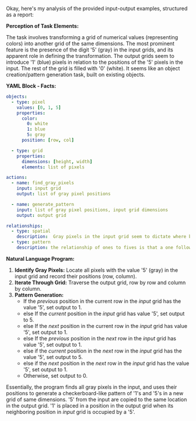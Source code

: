 Okay, here's my analysis of the provided input-output examples, structured as a report:

**Perception of Task Elements:**

The task involves transforming a grid of numerical values (representing colors) into another grid of the same dimensions. The most prominent feature is the presence of the digit '5' (gray) in the input grids, and its apparent role in defining the transformation. The output grids seem to introduce '1' (blue) pixels in relation to the positions of the '5' pixels in the input. The rest of the grid is filled with '0' (white). It seems like an object creation/pattern generation task, built on existing objects.

**YAML Block - Facts:**


```yaml
objects:
  - type: pixel
    values: [0, 1, 5]
    properties:
      color:
        0: white
        1: blue
        5: gray
      position: [row, col]

  - type: grid
    properties:
      dimensions: [height, width]
      elements: list of pixels

actions:
  - name: find_gray_pixels
    input: input grid
    output: list of gray pixel positions

  - name: generate_pattern
    input: list of gray pixel positions, input grid dimensions
    output: output grid

relationships:
  - type: spatial
    description:  Gray pixels in the input grid seem to dictate where blue and gray pixels appear, and white pixels are placeholders.
  - type: pattern
    description: the relationship of ones to fives is that a one follows a five on the same row, and in the next row, a one is before a five.

```


**Natural Language Program:**

1.  **Identify Gray Pixels:** Locate all pixels with the value '5' (gray) in the input grid and record their positions (row, column).
2.  **Iterate Through Grid:** Traverse the output grid, row by row and column by column.
3.  **Pattern Generation:**
    *   If the *previous* position in the current row in the *input* grid has the value '5', set output to 1.
    *   else If the *current* position in the *input* grid has value '5', set output to 5.
    *   else If the *next* position in the current row in the *input* grid has value '5', set output to 1.
    *   else If the *previous* position in the *next* row in the *input* grid has value '5', set output to 1.
    *   else if the *current* position in the *next* row in the *input* grid has the value '5', set output to 5.
    *   else if the *next* position in the *next* row in the *input* grid has the value '5', set output to 1.
    *   Otherwise, set output to 0.

Essentially, the program finds all gray pixels in the input, and uses their positions to generate a checkerboard-like pattern of '1's and '5's in a new grid of same dimensions. '5' from the input are copied to the same location in the output grid. '1' is placed in a position in the output grid when its neighboring position in *input* grid is occupied by a '5'.
